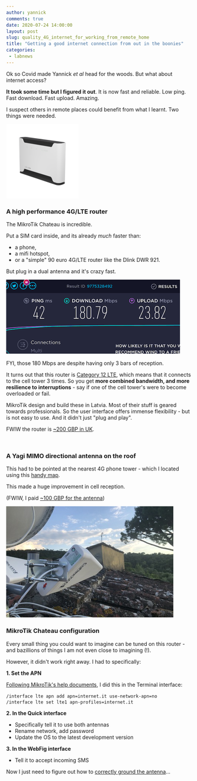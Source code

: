 ```yaml
---
author: yannick
comments: true
date: 2020-07-24 14:00:00
layout: post
slug: quality_4G_internet_for_working_from_remote_home
title: "Getting a good internet connection from out in the boonies"
categories:
 - labnews
---
```



Ok so Covid made Yannick *et al* head for the woods. But what about internet access?

**It took some time but I figured it out**. It is now fast and reliable. Low ping. Fast download. Fast upload. Amazing.

I suspect others in remote places could benefit from what I learnt.  Two things were needed. 

![chateau.png](/img/news/2020-07-lte_setup/chateau.png#center)

### A high performance 4G/LTE router

The MikroTik Chateau is incredible. 

Put a SIM card inside, and its already *much* faster than:
 - a phone, 
 - a mifi hotspot, 
 - or a "simple" 90 euro 4G/LTE router like the Dlink DWR 921. 

But plug in a dual antenna and it's crazy fast. 

![fast_speedtest_chateau_lte_mimo.png](/img/news/2020-07-lte_setup/fast_speedtest_chateau_lte_mimo.png#center)


FYI, those 180 Mbps are despite having only 3 bars of reception. 

It turns out that this router is [Category 12 LTE](https://en.wikipedia.org/wiki/E-UTRA#UE_Category), which means that it connects to the cell tower 3 times. So you get **more combined bandwidth, and more resilience to interruptions** - say if one of the cell tower's were to become overloaded or fail.

MikroTik design and build these in Latvia. Most of their stuff is geared towards  professionals. So the user interface offers immense flexibility - but is not easy to use. And it didn't just "plug and play". 

FWIW the router is [~200 GBP in UK](https://amzn.to/2B2gZhP). 

<br/>

### A Yagi MIMO directional antenna on the roof

This had to be pointed at the nearest 4G phone tower - which I located using this [handy map](https://www.cellmapper.net/). 

This made a huge improvement in cell reception. 

(FWIW, I paid [~100 GBP for the antenna](https://amzn.to/2ZYz9ug))


![coflex_mimo_lte_antenna.jpg](/img/news/2020-07-lte_setup/coflex_mimo_lte_antenna.jpg#center)
### MikroTik Chateau configuration

Every small thing you could want to imagine can be tuned on this router - and bazillions of things I am not even close to imagining (!).

However, it didn't work right away. I had to specifically:

**1. Set the APN**

[Following MikroTik's help documents](https://help.mikrotik.com/docs/display/RKB/Chateau+LTE12+APN+problem), I did this in the Terminal interface:
```
/interface lte apn add apn=internet.it use-network-apn=no
/interface lte set lte1 apn-profiles=internet.it
```

**2.  In the Quick interface** 
 * Specifically tell it to use both antennas
 * Rename network, add password
 * Update the OS to the latest development version 
 
**3.  In the WebFig interface**
* Tell it to accept incoming SMS


Now I just need to figure out how to [correctly ground the antenna](https://longrangesignal.com/tv-antenna-basics-how-to-ground-an-outdoor-tv-antenna/)...